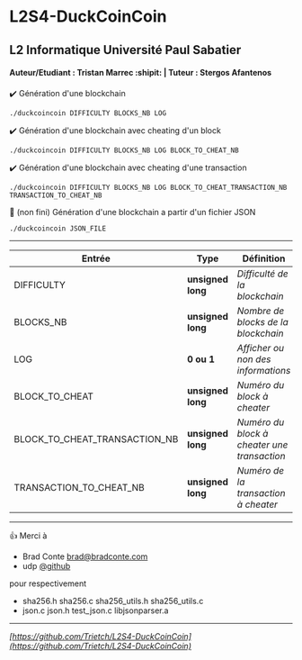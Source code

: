 # L2S4-DuckCoinCoin
## L2 Informatique Université Paul Sabatier
#### Auteur/Etudiant : Tristan Marrec :shipit: | Tuteur : Stergos Afantenos

✔️  Génération d'une blockchain
```
./duckcoincoin DIFFICULTY BLOCKS_NB LOG
```

✔️  Génération d'une blockchain avec cheating d'un block
```
./duckcoincoin DIFFICULTY BLOCKS_NB LOG BLOCK_TO_CHEAT_NB
```

✔️  Génération d'une blockchain avec cheating d'une transaction
```
./duckcoincoin DIFFICULTY BLOCKS_NB LOG BLOCK_TO_CHEAT_TRANSACTION_NB TRANSACTION_TO_CHEAT_NB
```
🚧 (non fini) Génération d'une blockchain a partir d'un fichier JSON
```
./duckcoincoin JSON_FILE
```
---

Entrée | Type | Définition 
--- | --- | ---
DIFFICULTY | **unsigned long** | *Difficulté de la blockchain*
BLOCKS_NB | **unsigned long** | *Nombre de blocks de la blockchain*
LOG | **0 ou 1** | *Afficher ou non des informations* 
BLOCK_TO_CHEAT | **unsigned long** | *Numéro du block à cheater*
BLOCK_TO_CHEAT_TRANSACTION_NB | **unsigned long** | *Numéro du block à cheater une transaction*
TRANSACTION_TO_CHEAT_NB | **unsigned long** | *Numéro de la transaction à cheater*

---
👍 Merci à 
- Brad Conte [brad@bradconte.com](brad@bradconte.com)
- udp [@github](https://github.com/udp/json-parser)

pour respectivement
- sha256.h sha256.c sha256_utils.h sha256_utils.c
- json.c json.h test_json.c libjsonparser.a

---

*[https://github.com/Trietch/L2S4-DuckCoinCoin](https://github.com/Trietch/L2S4-DuckCoinCoin)*
